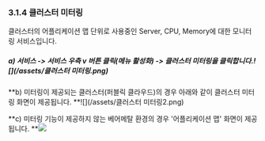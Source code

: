 ### 3.1.4 클러스터 미터링

클러스터의 어플리케이션 맵 단위로 사용중인 Server, CPU, Memory에 대한 모니터링 서비스입니다.

##### a\) 서비스 -&gt; 서비스 우측 v 버튼 클릭\(메뉴 활성화\) -&gt; 클러스터 미터링을 클릭합니다.![](/assets/클러스터 미터링.png)

**b\) 미터링이 제공되는 클러스터\(퍼블릭 클라우드\)의 경우 아래와 같이 클러스터 미터링 화면이 제공됩니다. **![](/assets/클러스터 미터링2.png)

**c\) 미터링 기능이 제공하지 않는 베어메탈 환경의 경우 '어플리케이션 맵' 화면이 제공됩니다. **![](/assets/미터링클러스터.png)

